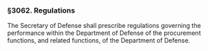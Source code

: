 ### §3062. Regulations ###

The Secretary of Defense shall prescribe regulations governing the performance within the Department of Defense of the procurement functions, and related functions, of the Department of Defense.